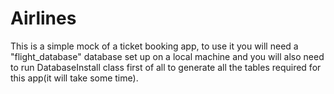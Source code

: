 # Airlines
This is a simple mock of a ticket booking app, to use it you will need a "flight_database" database set up on a local machine and 
you will also need to run DatabaseInstall class first of all to generate all the tables required for this app(it will take some time).
